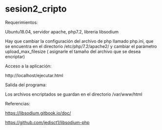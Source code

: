 # sesion2_cripto

Requerimientos:

Ubuntu18.04, servidor apache, php7.2, libreria libsodium

Hay que cambiar la configuración del archivo de php llamado php.ini, que se encuentra en el directorio /etc/php/7.2/apache2/ y cambiar el parámetro upload_max_filesize ( asignarle el tamaño del archivo que se desea encriptar) 

Acceso a la aplicación:

http://localhost/ejecutar.html

Salida del programa:

Los archivos encriptados se guardan en el directorio /var/www/html


Referencias:

https://libsodium.gitbook.io/doc/

https://github.com/jedisct1/libsodium-php
